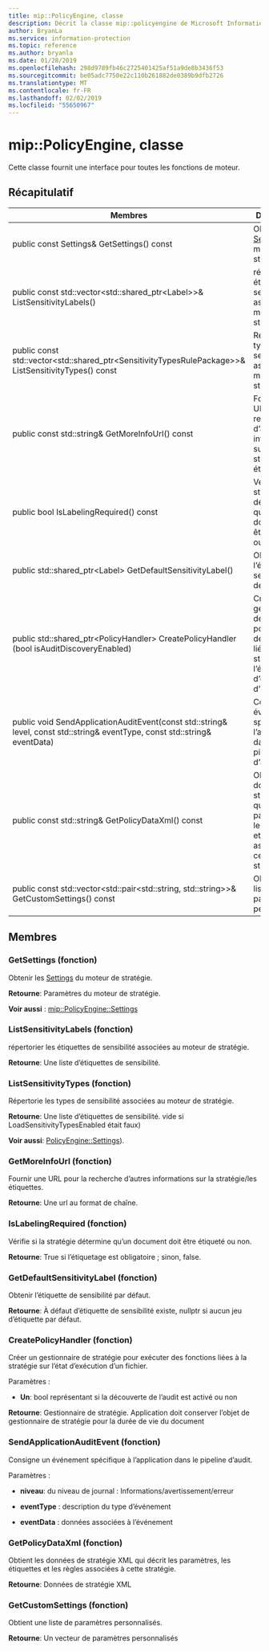 ```yaml
---
title: mip::PolicyEngine, classe
description: Décrit la classe mip::policyengine de Microsoft Information Protection (MIP) SDK.
author: BryanLa
ms.service: information-protection
ms.topic: reference
ms.author: bryanla
ms.date: 01/28/2019
ms.openlocfilehash: 298d9789fb46c2725401425af51a9de8b3436f53
ms.sourcegitcommit: be05adc7750e22c110b261882de0389b9dfb2726
ms.translationtype: MT
ms.contentlocale: fr-FR
ms.lasthandoff: 02/02/2019
ms.locfileid: "55650967"
---
```

# <a name="class-mippolicyengine"></a>mip::PolicyEngine, classe 
Cette classe fournit une interface pour toutes les fonctions de moteur.
  
## <a name="summary"></a>Récapitulatif
 Membres                        | Descriptions                                
--------------------------------|---------------------------------------------
public const Settings& GetSettings() const  |  Obtenir les [Settings](class_mip_policyengine_settings.md) du moteur de stratégie.
public const std::vector\<std::shared_ptr\<Label\>\>& ListSensitivityLabels()  |  répertorier les étiquettes de sensibilité associées au moteur de stratégie.
public const std::vector\<std::shared_ptr\<SensitivityTypesRulePackage\>\>& ListSensitivityTypes() const  |  Répertorie les types de sensibilité associées au moteur de stratégie.
public const std::string& GetMoreInfoUrl() const  |  Fournir une URL pour la recherche d’autres informations sur la stratégie/les étiquettes.
public bool IsLabelingRequired() const  |  Vérifie si la stratégie détermine qu’un document doit être étiqueté ou non.
public std::shared_ptr\<Label\> GetDefaultSensitivityLabel()  |  Obtenir l’étiquette de sensibilité par défaut.
public std::shared_ptr\<PolicyHandler\> CreatePolicyHandler (bool isAuditDiscoveryEnabled)  |  Créer un gestionnaire de stratégie pour exécuter des fonctions liées à la stratégie sur l’état d’exécution d’un fichier.
public void SendApplicationAuditEvent(const std::string& level, const std::string& eventType, const std::string& eventData)  |  Consigne un événement spécifique à l’application dans le pipeline d’audit.
public const std::string& GetPolicyDataXml() const  |  Obtient les données de stratégie XML qui décrit les paramètres, les étiquettes et les règles associées à cette stratégie.
public const std::vector\<std::pair\<std::string, std::string\>\>& GetCustomSettings() const  |  Obtient une liste de paramètres personnalisés.
  
## <a name="members"></a>Membres
  
### <a name="getsettings-function"></a>GetSettings (fonction)
Obtenir les [Settings](class_mip_policyengine_settings.md) du moteur de stratégie.

  
**Retourne**: Paramètres du moteur de stratégie. 
  
**Voir aussi** : [mip::PolicyEngine::Settings](class_mip_policyengine_settings.md)
  
### <a name="listsensitivitylabels-function"></a>ListSensitivityLabels (fonction)
répertorier les étiquettes de sensibilité associées au moteur de stratégie.

  
**Retourne**: Une liste d’étiquettes de sensibilité.
  
### <a name="listsensitivitytypes-function"></a>ListSensitivityTypes (fonction)
Répertorie les types de sensibilité associées au moteur de stratégie.

  
**Retourne**: Une liste d’étiquettes de sensibilité. vide si LoadSensitivityTypesEnabled était faux)
  
**Voir aussi**: [PolicyEngine::Settings](class_mip_policyengine_settings.md)).
  
### <a name="getmoreinfourl-function"></a>GetMoreInfoUrl (fonction)
Fournir une URL pour la recherche d’autres informations sur la stratégie/les étiquettes.

  
**Retourne**: Une url au format de chaîne.
  
### <a name="islabelingrequired-function"></a>IsLabelingRequired (fonction)
Vérifie si la stratégie détermine qu’un document doit être étiqueté ou non.

  
**Retourne**: True si l’étiquetage est obligatoire ; sinon, false.
  
### <a name="getdefaultsensitivitylabel-function"></a>GetDefaultSensitivityLabel (fonction)
Obtenir l’étiquette de sensibilité par défaut.

  
**Retourne**: À défaut d’étiquette de sensibilité existe, nullptr si aucun jeu d’étiquette par défaut.
  
### <a name="createpolicyhandler-function"></a>CreatePolicyHandler (fonction)
Créer un gestionnaire de stratégie pour exécuter des fonctions liées à la stratégie sur l’état d’exécution d’un fichier.

Paramètres :  
* **Un**: bool représentant si la découverte de l’audit est activé ou non



  
**Retourne**: Gestionnaire de stratégie.
Application doit conserver l’objet de gestionnaire de stratégie pour la durée de vie du document
  
### <a name="sendapplicationauditevent-function"></a>SendApplicationAuditEvent (fonction)
Consigne un événement spécifique à l’application dans le pipeline d’audit.

Paramètres :  
* **niveau**: du niveau de journal : Informations/avertissement/erreur 


* **eventType** : description du type d’événement 


* **eventData** : données associées à l’événement


  
### <a name="getpolicydataxml-function"></a>GetPolicyDataXml (fonction)
Obtient les données de stratégie XML qui décrit les paramètres, les étiquettes et les règles associées à cette stratégie.

  
**Retourne**: Données de stratégie XML
  
### <a name="getcustomsettings-function"></a>GetCustomSettings (fonction)
Obtient une liste de paramètres personnalisés.

  
**Retourne**: Un vecteur de paramètres personnalisés